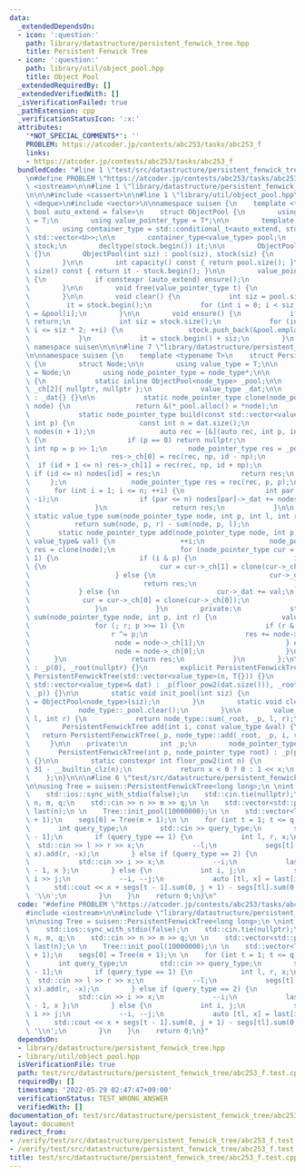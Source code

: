 ```yaml
---
data:
  _extendedDependsOn:
  - icon: ':question:'
    path: library/datastructure/persistent_fenwick_tree.hpp
    title: Persistent Fenwick Tree
  - icon: ':question:'
    path: library/util/object_pool.hpp
    title: Object Pool
  _extendedRequiredBy: []
  _extendedVerifiedWith: []
  _isVerificationFailed: true
  _pathExtension: cpp
  _verificationStatusIcon: ':x:'
  attributes:
    '*NOT_SPECIAL_COMMENTS*': ''
    PROBLEM: https://atcoder.jp/contests/abc253/tasks/abc253_f
    links:
    - https://atcoder.jp/contests/abc253/tasks/abc253_f
  bundledCode: "#line 1 \"test/src/datastructure/persistent_fenwick_tree/abc253_f.test.cpp\"\
    \n#define PROBLEM \"https://atcoder.jp/contests/abc253/tasks/abc253_f\"\n\n#include\
    \ <iostream>\n\n#line 1 \"library/datastructure/persistent_fenwick_tree.hpp\"\n\
    \n\n\n#include <cassert>\n\n#line 1 \"library/util/object_pool.hpp\"\n\n\n\n#include\
    \ <deque>\n#include <vector>\n\nnamespace suisen {\n    template <typename T,\
    \ bool auto_extend = false>\n    struct ObjectPool {\n        using value_type\
    \ = T;\n        using value_pointer_type = T*;\n\n        template <typename U>\n\
    \        using container_type = std::conditional_t<auto_extend, std::deque<U>,\
    \ std::vector<U>>;\n\n        container_type<value_type> pool;\n        container_type<value_pointer_type>\
    \ stock;\n        decltype(stock.begin()) it;\n\n        ObjectPool() : ObjectPool(0)\
    \ {}\n        ObjectPool(int siz) : pool(siz), stock(siz) {\n            clear();\n\
    \        }\n\n        int capacity() const { return pool.size(); }\n        int\
    \ size() const { return it - stock.begin(); }\n\n        value_pointer_type alloc()\
    \ {\n            if constexpr (auto_extend) ensure();\n            return *it++;\n\
    \        }\n\n        void free(value_pointer_type t) {\n            *--it = t;\n\
    \        }\n\n        void clear() {\n            int siz = pool.size();\n   \
    \         it = stock.begin();\n            for (int i = 0; i < siz; i++) stock[i]\
    \ = &pool[i];\n        }\n\n        void ensure() {\n            if (it != stock.end())\
    \ return;\n            int siz = stock.size();\n            for (int i = siz;\
    \ i <= siz * 2; ++i) {\n                stock.push_back(&pool.emplace_back());\n\
    \            }\n            it = stock.begin() + siz;\n        }\n    };\n} //\
    \ namespace suisen\n\n\n#line 7 \"library/datastructure/persistent_fenwick_tree.hpp\"\
    \n\nnamespace suisen {\n    template <typename T>\n    struct PersistentFenwickTree\
    \ {\n        struct Node;\n\n        using value_type = T;\n\n        using node_type\
    \ = Node;\n        using node_pointer_type = node_type*;\n\n        struct Node\
    \ {\n            static inline ObjectPool<node_type> _pool;\n\n            node_pointer_type\
    \ _ch[2]{ nullptr, nullptr };\n            value_type _dat;\n\n            Node()\
    \ : _dat{} {}\n\n            static node_pointer_type clone(node_pointer_type\
    \ node) {\n                return &(*_pool.alloc() = *node);\n            }\n\n\
    \            static node_pointer_type build(const std::vector<value_type> &dat,\
    \ int p) {\n                const int n = dat.size();\n                std::vector<node_pointer_type>\
    \ nodes(n + 1);\n                auto rec = [&](auto rec, int p, int id) -> node_pointer_type\
    \ {\n                    if (p == 0) return nullptr;\n                    const\
    \ int np = p >> 1;\n                    node_pointer_type res = _pool.alloc();\n\
    \                    res->_ch[0] = rec(rec, np, id - np);\n                  \
    \  if (id + 1 <= n) res->_ch[1] = rec(rec, np, id + np);\n                   \
    \ if (id <= n) nodes[id] = res;\n                    return res;\n           \
    \     };\n                node_pointer_type res = rec(rec, p, p);\n          \
    \      for (int i = 1; i <= n; ++i) {\n                    int par = i + (i &\
    \ -i);\n                    if (par <= n) nodes[par]->_dat += nodes[i]->_dat;\n\
    \                }\n                return res;\n            }\n\n           \
    \ static value_type sum(node_pointer_type node, int p, int l, int r) {\n     \
    \           return sum(node, p, r) - sum(node, p, l);\n            }\n\n     \
    \       static node_pointer_type add(node_pointer_type node, int p, int i, const\
    \ value_type& val) {\n                ++i;\n                node_pointer_type\
    \ res = clone(node);\n                for (node_pointer_type cur = res;; p >>=\
    \ 1) {\n                    if (i & p) {\n                        if (i ^= p)\
    \ {\n                            cur = cur->_ch[1] = clone(cur->_ch[1]);\n   \
    \                     } else {\n                            cur->_dat += val;\n\
    \                            return res;\n                        }\n        \
    \            } else {\n                        cur->_dat += val;\n           \
    \             cur = cur->_ch[0] = clone(cur->_ch[0]);\n                    }\n\
    \                }\n            }\n        private:\n            static value_type\
    \ sum(node_pointer_type node, int p, int r) {\n                value_type res{};\n\
    \                for (; r; p >>= 1) {\n                    if (r & p) {\n    \
    \                    r ^= p;\n                        res += node->_dat;\n   \
    \                     node = node->_ch[1];\n                    } else {\n   \
    \                     node = node->_ch[0];\n                    }\n          \
    \      }\n                return res;\n            }\n        };\n\n        PersistentFenwickTree()\
    \ : _p(0), _root(nullptr) {}\n        explicit PersistentFenwickTree(int n) :\
    \ PersistentFenwickTree(std::vector<value_type>(n, T{})) {}\n        PersistentFenwickTree(const\
    \ std::vector<value_type>& dat) : _p(floor_pow2(dat.size())), _root(node_type::build(dat,\
    \ _p)) {}\n\n        static void init_pool(int siz) {\n            node_type::_pool\
    \ = ObjectPool<node_type>(siz);\n        }\n        static void clear_pool() {\n\
    \            node_type::_pool.clear();\n        }\n\n        value_type sum(int\
    \ l, int r) {\n            return node_type::sum(_root, _p, l, r);\n        }\n\
    \        PersistentFenwickTree add(int i, const value_type &val) {\n         \
    \   return PersistentFenwickTree(_p, node_type::add(_root, _p, i, val));\n   \
    \     }\n\n    private:\n        int _p;\n        node_pointer_type _root;\n \
    \       PersistentFenwickTree(int p, node_pointer_type root) : _p(p), _root(root)\
    \ {}\n\n        static constexpr int floor_pow2(int n) {\n            int x =\
    \ 31 - __builtin_clz(n);\n            return x < 0 ? 0 : 1 << x;\n        }\n\
    \    };\n}\n\n\n#line 6 \"test/src/datastructure/persistent_fenwick_tree/abc253_f.test.cpp\"\
    \n\nusing Tree = suisen::PersistentFenwickTree<long long>;\n \nint main() {\n\
    \    std::ios::sync_with_stdio(false);\n    std::cin.tie(nullptr);\n\n    int\
    \ n, m, q;\n    std::cin >> n >> m >> q;\n \n    std::vector<std::pair<int, int>>\
    \ last(n);\n \n    Tree::init_pool(10000000);\n \n    std::vector<Tree> segs(q\
    \ + 1);\n    segs[0] = Tree(m + 1);\n \n    for (int t = 1; t <= q; ++t) {\n \
    \       int query_type;\n        std::cin >> query_type;\n        segs[t] = segs[t\
    \ - 1];\n        if (query_type == 1) {\n            int l, r, x;\n          \
    \  std::cin >> l >> r >> x;\n            --l;\n            segs[t] = segs[t].add(l,\
    \ x).add(r, -x);\n        } else if (query_type == 2) {\n            int i, x;\n\
    \            std::cin >> i >> x;\n            --i;\n            last[i] = { t\
    \ - 1, x };\n        } else {\n            int i, j;\n            std::cin >>\
    \ i >> j;\n            --i, --j;\n            auto [tl, x] = last[i];\n      \
    \      std::cout << x + segs[t - 1].sum(0, j + 1) - segs[tl].sum(0, j + 1) <<\
    \ '\\n';\n        }\n    }\n    return 0;\n}\n"
  code: "#define PROBLEM \"https://atcoder.jp/contests/abc253/tasks/abc253_f\"\n\n\
    #include <iostream>\n\n#include \"library/datastructure/persistent_fenwick_tree.hpp\"\
    \n\nusing Tree = suisen::PersistentFenwickTree<long long>;\n \nint main() {\n\
    \    std::ios::sync_with_stdio(false);\n    std::cin.tie(nullptr);\n\n    int\
    \ n, m, q;\n    std::cin >> n >> m >> q;\n \n    std::vector<std::pair<int, int>>\
    \ last(n);\n \n    Tree::init_pool(10000000);\n \n    std::vector<Tree> segs(q\
    \ + 1);\n    segs[0] = Tree(m + 1);\n \n    for (int t = 1; t <= q; ++t) {\n \
    \       int query_type;\n        std::cin >> query_type;\n        segs[t] = segs[t\
    \ - 1];\n        if (query_type == 1) {\n            int l, r, x;\n          \
    \  std::cin >> l >> r >> x;\n            --l;\n            segs[t] = segs[t].add(l,\
    \ x).add(r, -x);\n        } else if (query_type == 2) {\n            int i, x;\n\
    \            std::cin >> i >> x;\n            --i;\n            last[i] = { t\
    \ - 1, x };\n        } else {\n            int i, j;\n            std::cin >>\
    \ i >> j;\n            --i, --j;\n            auto [tl, x] = last[i];\n      \
    \      std::cout << x + segs[t - 1].sum(0, j + 1) - segs[tl].sum(0, j + 1) <<\
    \ '\\n';\n        }\n    }\n    return 0;\n}"
  dependsOn:
  - library/datastructure/persistent_fenwick_tree.hpp
  - library/util/object_pool.hpp
  isVerificationFile: true
  path: test/src/datastructure/persistent_fenwick_tree/abc253_f.test.cpp
  requiredBy: []
  timestamp: '2022-05-29 02:47:47+09:00'
  verificationStatus: TEST_WRONG_ANSWER
  verifiedWith: []
documentation_of: test/src/datastructure/persistent_fenwick_tree/abc253_f.test.cpp
layout: document
redirect_from:
- /verify/test/src/datastructure/persistent_fenwick_tree/abc253_f.test.cpp
- /verify/test/src/datastructure/persistent_fenwick_tree/abc253_f.test.cpp.html
title: test/src/datastructure/persistent_fenwick_tree/abc253_f.test.cpp
---
```

